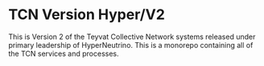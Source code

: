 # TCN Version Hyper/V2

This is Version 2 of the Teyvat Collective Network systems released under primary leadership of HyperNeutrino. This is a monorepo containing all of the TCN services and processes.
